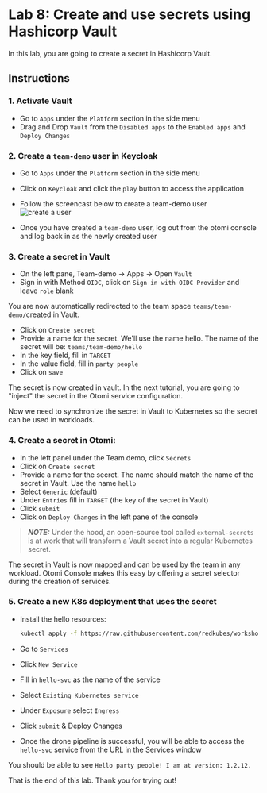 # Lab 8: Create and use secrets using Hashicorp Vault

In this lab, you are going to create a secret in Hashicorp Vault.

## Instructions

### 1. Activate Vault

- Go to `Apps` under the `Platform` section in the side menu
- Drag and Drop `Vault` from the `Disabled apps` to the `Enabled apps` and `Deploy Changes`

### 2. Create a `team-demo` user in Keycloak

- Go to `Apps` under the `Platform` section in the side menu
- Click on `Keycloak` and click the `play` button to access the application
- Follow the screencast below to create a team-demo user
  ![create a user](https://github.com/redkubes/workshops/blob/main/08-secrets/create-a-team-demo-user.gif)

- Once you have created a `team-demo` user, log out from the otomi console and log back in as the newly created user

### 3. Create a secret in Vault

- On the left pane, Team-demo ->  Apps -> Open `Vault`
- Sign in with Method `OIDC`, click on `Sign in with OIDC Provider` and leave `role` blank

You are now automatically redirected to the team space `teams/team-demo/`created in Vault.

- Click on `Create secret`
- Provide a name for the secret. We'll use the name hello. The name of the secret will be: `teams/team-demo/hello`
- In the key field, fill in `TARGET`
- In the value field, fill in `party people`
- Click on `save`

The secret is now created in vault. In the next tutorial, you are going to "inject" the secret in the Otomi service configuration.

Now we need to synchronize the secret in Vault to Kubernetes so the secret can be used in workloads.

### 4. Create a secret in Otomi:

- In the left panel under the Team demo, click `Secrets`
- Click on `Create secret`
- Provide a name for the secret. The name should match the name of the secret in Vault. Use the name `hello`
- Select `Generic` (default)
- Under `Entries` fill in `TARGET` (the key of the secret in Vault)
- Click `submit`
- Click on `Deploy Changes` in the left pane of the console

> **_NOTE:_** Under the hood, an open-source tool called `external-secrets` is at work that will transform a Vault secret into a regular Kubernetes secret.

The secret in Vault is now mapped and can be used by the team in any workload. Otomi Console makes this easy by offering a secret selector during the creation of services.

### 5. Create a new K8s deployment that uses the secret

- Install the hello resources:

    ```bash
    kubectl apply -f https://raw.githubusercontent.com/redkubes/workshops/main/08-secrets/hello-svc.yaml -n team-$TEAM-NAME
    ```

- Go to `Services`
- Click `New Service`
- Fill in `hello-svc` as the name of the service
- Select `Existing Kubernetes service`
- Under `Exposure` select `Ingress`
- Click `submit` & Deploy Changes
- Once the drone pipeline is successful, you will be able to access the `hello-svc` service from the URL in the Services window

You should be able to see `Hello party people! I am at version: 1.2.12.`

That is the end of this lab. Thank you for trying out!
